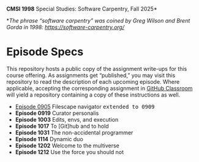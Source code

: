**CMSI 1998** Special Studies: Software Carpentry, Fall 2025*

*_The phrase “software carpentry” was coined by Greg Wilson and Brent Gorda in 1998:
https://software-carpentry.org/_

# Episode Specs
This repository hosts a public copy of the assignment write-ups for this course offering. As assignments get “published,” you may visit this repository to read the description of each upcoming episode. Where applicable, accepting the corresponding assignment in [GitHub Classroom](https://classroom.github.com) will yield a repository containing a copy of these instructions as well.

* [Episode 0905](./filescape-navigator.md) Filescape navigator <kbd>extended to 0909</kbd>
* **Episode 0919** Curator personalis
* **Episode 1003** Edits, envs, and execution
* **Episode 1017** To [Git]hub and to hold
* **Episode 1031** The non-accidental programmer
* **Episode 1114** Dynamic duo
* **Episode 1202** Welcome to the multiverse
* **Episode 1212** Use the force you should not
